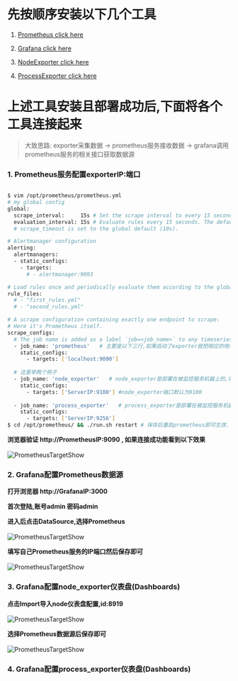 # 先按顺序安装以下几个工具
1. [Prometheus click here ](https://github.com/Joker1222/Personal-Server-Monitor/tree/master/prometheus) <br>

2. [Grafana click here ](https://github.com/Joker1222/Personal-Server-Monitor/tree/master/grafana) <br>

3. [NodeExporter click here ](https://github.com/Joker1222/Personal-Server-Monitor/tree/master/node_exporter) <br>

4. [ProcessExporter click here ](https://github.com/Joker1222/Personal-Server-Monitor/tree/master/process_exporter) <br>

# 上述工具安装且部署成功后,下面将各个工具连接起来 
> 大致思路: exporter采集数据 -> prometheus服务接收数据 -> grafana调用prometheus服务的相关接口获取数据源

### 1. Prometheus服务配置exporterIP:端口 
~~~bash

$ vim /opt/prometheus/prometheus.yml
# my global config
global:
  scrape_interval:     15s # Set the scrape interval to every 15 seconds. Default is every 1 minute.
  evaluation_interval: 15s # Evaluate rules every 15 seconds. The default is every 1 minute.
  # scrape_timeout is set to the global default (10s).

# Alertmanager configuration
alerting:
  alertmanagers:
  - static_configs:
    - targets:
      # - alertmanager:9093

# Load rules once and periodically evaluate them according to the global 'evaluation_interval'.
rule_files:
  # - "first_rules.yml"
  # - "second_rules.yml"

# A scrape configuration containing exactly one endpoint to scrape:
# Here it's Prometheus itself.
scrape_configs:
  # The job name is added as a label `job=<job_name>` to any timeseries scraped from this config.
  - job_name: 'prometheus'   # 主要是以下三行,如果启动了exporter就把相应的地址配置进去
    static_configs:
      - targets: ['localhost:9090']
      
  # 这里举两个例子
  - job_name: 'node_exporter'   # node_exporter是部署在被监控服务机器上的,填写被监控机器的IP端口(9100)
    static_configs:
      - targets: ['ServerIP:9100'] #node_exporter端口默认为9100
     
  - job_name: 'process_exporter'   # process_exporter是部署在被监控服务机器上的,填写被监控机器的IP端口(9256)
    static_configs:
      - targets: ['ServerIP:9256']
$ cd /opt/prometheus/ && ./run.sh restart # 保存后重启prometheus即可生效.
~~~
**浏览器验证 http://PrometheusIP:9090 , 如果连接成功能看到以下效果** <br><br>
![PrometheusTargetShow](https://raw.githubusercontent.com/Joker1222/remote_png/master/prometheus/prometheusTarget.png)

### 2. Grafana配置Prometheus数据源
**打开浏览器 http://GrafanaIP:3000** <br>

**首次登陆,账号admin 密码admin** <br>

**进入后点击DataSource,选择Prometheus** <br><br>
![PrometheusTargetShow](https://raw.githubusercontent.com/Joker1222/remote_png/master/prometheus/GrafanaData.png)

**填写自己Prometheus服务的IP端口然后保存即可** <br><br>
![PrometheusTargetShow](https://raw.githubusercontent.com/Joker1222/remote_png/master/prometheus/GrafanaDataSave.png)

### 3. Grafana配置node_exporter仪表盘(Dashboards)

**点击Import导入node仪表盘配置,id:8919** <br><br>
![PrometheusTargetShow](https://raw.githubusercontent.com/Joker1222/remote_png/master/prometheus/GrafanaNode1.png)

**选择Prometheus数据源后保存即可** <br><br>
![PrometheusTargetShow](https://raw.githubusercontent.com/Joker1222/remote_png/master/prometheus/GrafanaNode2.png)


### 4. Grafana配置process_exporter仪表盘(Dashboards)
